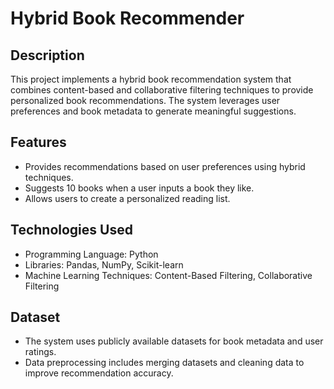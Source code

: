 # Hybrid Book Recommender
## Description
This project implements a hybrid book recommendation system that combines content-based and collaborative filtering techniques to provide personalized book recommendations. The system leverages user preferences and book metadata to generate meaningful suggestions.

## Features
- Provides recommendations based on user preferences using hybrid techniques.
- Suggests 10 books when a user inputs a book they like.
- Allows users to create a personalized reading list.

## Technologies Used
- Programming Language: Python
- Libraries: Pandas, NumPy, Scikit-learn
- Machine Learning Techniques: Content-Based Filtering, Collaborative Filtering

## Dataset
- The system uses publicly available datasets for book metadata and user ratings.
- Data preprocessing includes merging datasets and cleaning data to improve recommendation accuracy.
